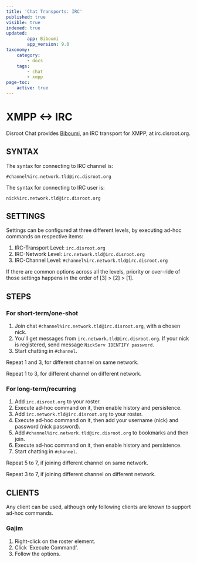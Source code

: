 ```yaml
---
title: 'Chat Transports: IRC'
published: true
visible: true
indexed: true
updated:
        app: Biboumi
        app_version: 9.0
taxonomy:
    category:
        - docs
    tags:
        - chat
        - xmpp
page-toc:
    active: true
---
```


# XMPP <-> IRC

Disroot Chat provides [Biboumi](https://biboumi.louiz.org/), an IRC transport for XMPP, at irc.disroot.org.

## SYNTAX

The syntax for connecting to IRC channel is:

`#channel%irc.network.tld@irc.disroot.org`

The syntax for connecting to IRC user is:

`nick%irc.network.tld@irc.disroot.org`

## SETTINGS

Settings can be configured at three different levels, by executing ad-hoc commands on respective items:

1. IRC-Transport Level: `irc.disroot.org`
2. IRC-Network Level: `irc.network.tld@irc.disroot.org`
3. IRC-Channel Level: `#channel%irc.network.tld@irc.disroot.org`

If there are common options across all the levels, priority or over-ride of those settings happens in the order of [3] > [2] > [1].

## STEPS

### For short-term/one-shot

1. Join chat `#channel%irc.network.tld@irc.disroot.org`, with a chosen nick.
2. You'll get messages from `irc.network.tld@irc.disroot.org`. If your nick is registered, send message `NickServ IDENTIFY password`.
3. Start chatting in `#channel`.

Repeat 1 and 3, for different channel on same network.

Repeat 1 to 3, for different channel on different network.

### For long-term/recurring

1. Add `irc.disroot.org` to your roster.
2. Execute ad-hoc command on it, then enable history and persistence.
3. Add `irc.network.tld@irc.disroot.org` to your roster.
4. Execute ad-hoc command on it, then add your username (nick) and password (nick password).
5. Add `#channel%irc.network.tld@irc.disroot.org` to bookmarks and then join.
6. Execute ad-hoc command on it, then enable history and persistence.
7. Start chatting in `#channel`.

Repeat 5 to 7, if joining different channel on same network.

Repeat 3 to 7, if joining different channel on different network.

## CLIENTS

Any client can be used, although only following clients are known to support ad-hoc commands.

### Gajim

1. Right-click on the roster element.
2. Click 'Execute Command'.
3. Follow the options.
